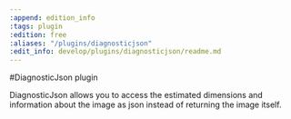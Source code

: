 ```yaml
---
:append: edition_info
:tags: plugin
:edition: free
:aliases: "/plugins/diagnosticjson"
:edit_info: develop/plugins/diagnosticjson/readme.md
---
```


#DiagnosticJson plugin

DiagnosticJson allows you to access the estimated dimensions and information about the image as json instead of returning the image itself.
